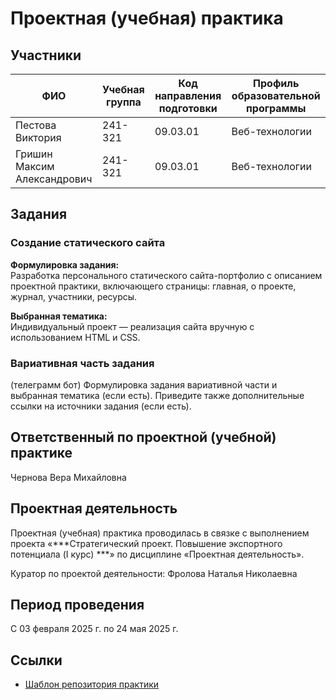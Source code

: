 # Проектная (учебная) практика

## Участники

| ФИО | Учебная группа | Код направления подготовки | Профиль образовательной программы |
|-|-|-|-|
| Пестова Виктория |241-321|09.03.01|Веб-технологии|
| Гришин Максим Александрович|241-321|09.03.01|Веб-технологии|

## Задания

### Создание статического сайта

**Формулировка задания:**  
Разработка персонального статического сайта-портфолио с описанием проектной практики, включающего страницы: главная, о проекте, журнал, участники, ресурсы.

**Выбранная тематика:**  
Индивидуальный проект — реализация сайта вручную с использованием HTML и CSS.  

### Вариативная часть задания
 (телеграмм бот)
Формулировка задания вариативной части и выбранная тематика (если есть). Приведите также дополнительные ссылки на источники задания (если есть).


## Ответственный по проектной (учебной) практике

Чернова Вера Михайловна

## Проектная деятельность

Проектная (учебная) практика проводилась в связке с выполнением проекта «***Стратегический проект. Повышение экспортного потенциала (I курс)
***» по дисциплине «Проектная деятельность».

Куратор по проектой деятельности: Фролова Наталья Николаевна

## Период проведения

С 03 февраля 2025 г. по 24 мая 2025 г.


## Ссылки  
- [Шаблон репозитория практики](https://github.com/mospol/practice-2025-1)